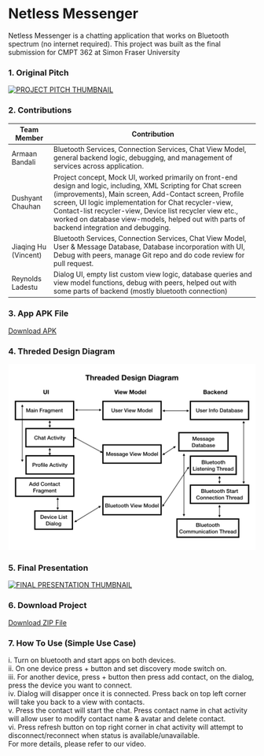 # Netless Messenger
Netless Messenger is a chatting application that works on Bluetooth spectrum (no internet required).
This project was built as the final submission for CMPT 362 at Simon Fraser University

### 1. Original Pitch 
[![PROJECT PITCH THUMBNAIL](https://img.youtube.com/vi/d-pzWBWP9Aw/hqdefault.jpg)](https://www.youtube.com/watch?v=d-pzWBWP9Aw)


### 2. Contributions
|Team Member     | Contribution      |
|----------------|-------------------|
|Armaan Bandali  | Bluetooth Services, Connection Services, Chat View Model, general backend logic, debugging, and management of services across application.                    |
|Dushyant Chauhan|      Project concept, Mock UI, worked primarily on front-end design and logic, including, XML Scripting for Chat screen (improvements), Main screen, Add-Contact screen, Profile screen, UI logic implementation for Chat recycler-view, Contact-list recycler-view, Device list recycler view etc., worked on database view-models, helped out with parts of backend integration and debugging.                 |
|Jiaqing Hu (Vincent)| Bluetooth Services, Connection Services, Chat View Model, User & Message Database, Database incorporation with UI, Debug with peers, manage Git repo and do code review for pull request.|
|Reynolds Ladestu |  Dialog UI, empty list custom view logic, database queries and view model functions, debug with peers, helped out with some parts of backend (mostly bluetooth connection)|


### 3. App APK File
<a id="raw-url" href="https://github.com/kyon317/netless_messenger/releases/download/v1.0.0/Netless_Messenger.apk">Download APK</a>

### 4. Threded Design Diagram
![Threaded Design Diagram](https://github.com/kyon317/netless_messenger/blob/master/Threaded_Diagram.001.jpeg)

### 5. Final Presentation
[![FINAL PRESENTATION THUMBNAIL](https://img.youtube.com/vi/d-pzWBWP9Aw/hqdefault.jpg)](https://www.youtube.com/watch?v=d-pzWBWP9Aw)

### 6. Download Project
<a id="project-zip" href="https://github.com/kyon317/netless_messenger/releases/download/v1.0.0/Netless_Messenger.apk.included.zip">Download ZIP File</a>

### 7. How To Use (Simple Use Case)<br/>
i. Turn on bluetooth and start apps on both devices.<br/>
ii. On one device press + button and set discovery mode switch on.<br/>
iii. For another device, press + button then press add contact, on the dialog, press the device you want to connect.<br/>
iv. Dialog will disapper once it is connected. Press back on top left corner will take you back to a view with contacts.<br/>
v. Press the contact will start the chat. Press contact name in chat activity will allow user to modify contact name & avatar and delete contact.<br/>
vi. Press refresh button on top right corner in chat activity will attempt to disconnect/reconnect when status is available/unavailable.<br/>
For more details, please refer to our video.
